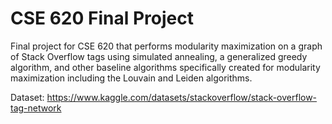 # CSE 620 Final Project

Final project for CSE 620 that performs modularity maximization on a graph of Stack Overflow tags using simulated annealing, a generalized greedy algorithm, and other baseline algorithms specifically created for modularity maximization including the Louvain and Leiden algorithms.

Dataset: https://www.kaggle.com/datasets/stackoverflow/stack-overflow-tag-network
